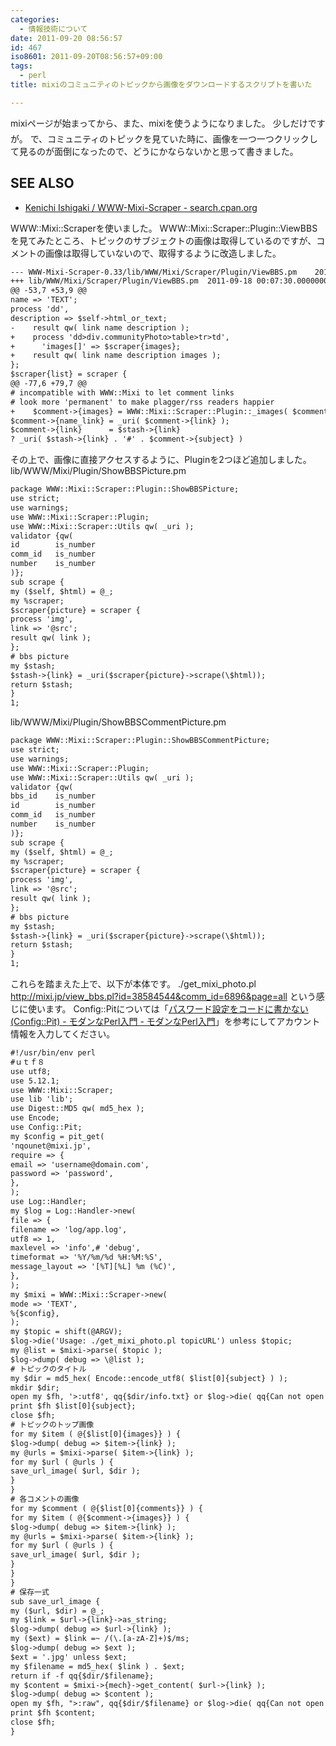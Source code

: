 ```yaml
---
categories:
  - 情報技術について
date: 2011-09-20 08:56:57
id: 467
iso8601: 2011-09-20T08:56:57+09:00
tags:
  - perl
title: mixiのコミュニティのトピックから画像をダウンロードするスクリプトを書いた

---
```


mixiページが始まってから、また、mixiを使うようになりました。
&#133;少しだけですが。
で、コミュニティのトピックを見ていた時に、画像を一つ一つクリックして見るのが面倒になったので、どうにかならないかと思って書きました。
<div id="see_also">
<h2>SEE ALSO</h2>
<ul>
<li><a href="http://search.cpan.org/dist/WWW-Mixi-Scraper/">Kenichi Ishigaki / WWW-Mixi-Scraper - search.cpan.org</a></li>
</ul>
</div>


WWW::Mixi::Scraperを使いました。
WWW::Mixi::Scraper::Plugin::ViewBBSを見てみたところ、トピックのサブジェクトの画像は取得しているのですが、コメントの画像は取得していないので、取得するように改造しました。
```default
--- WWW-Mixi-Scraper-0.33/lib/WWW/Mixi/Scraper/Plugin/ViewBBS.pm	2011-09-20 09:43:10.000000000 +0900
+++ lib/WWW/Mixi/Scraper/Plugin/ViewBBS.pm	2011-09-18 00:07:30.000000000 +0900
@@ -53,7 +53,9 @@
name => 'TEXT';
process 'dd',
description => $self->html_or_text;
-    result qw( link name description );
+    process 'dd>div.communityPhoto>table>tr>td',
+      'images[]' => $scraper{images};
+    result qw( link name description images );
};
$scraper{list} = scraper {
@@ -77,6 +79,7 @@
# incompatible with WWW::Mixi to let comment links
# look more 'permanent' to make plagger/rss readers happier
+    $comment->{images} = WWW::Mixi::Scraper::Plugin::_images( $comment->{images} ) if defined $comment->{images};
$comment->{name_link} = _uri( $comment->{link} );
$comment->{link}      = $stash->{link}
? _uri( $stash->{link} . '#' . $comment->{subject} )
```
その上で、画像に直接アクセスするように、Pluginを2つほど追加しました。
lib/WWW/Mixi/Plugin/ShowBBSPicture.pm
```default
package WWW::Mixi::Scraper::Plugin::ShowBBSPicture;
use strict;
use warnings;
use WWW::Mixi::Scraper::Plugin;
use WWW::Mixi::Scraper::Utils qw( _uri );
validator {qw(
id        is_number
comm_id   is_number
number    is_number
)};
sub scrape {
my ($self, $html) = @_;
my %scraper;
$scraper{picture} = scraper {
process 'img',
link => '@src';
result qw( link );
};
# bbs picture
my $stash;
$stash->{link} = _uri($scraper{picture}->scrape(\$html));
return $stash;
}
1;
```
lib/WWW/Mixi/Plugin/ShowBBSCommentPicture.pm
```default
package WWW::Mixi::Scraper::Plugin::ShowBBSCommentPicture;
use strict;
use warnings;
use WWW::Mixi::Scraper::Plugin;
use WWW::Mixi::Scraper::Utils qw( _uri );
validator {qw(
bbs_id    is_number
id        is_number
comm_id   is_number
number    is_number
)};
sub scrape {
my ($self, $html) = @_;
my %scraper;
$scraper{picture} = scraper {
process 'img',
link => '@src';
result qw( link );
};
# bbs picture
my $stash;
$stash->{link} = _uri($scraper{picture}->scrape(\$html));
return $stash;
}
1;
```
これらを踏まえた上で、以下が本体です。
./get_mixi_photo.pl http://mixi.jp/view_bbs.pl?id=38584544&comm_id=6896&page=all
という感じに使います。
Config::Pitについては「<a href="http://perl-users.jp/modules/config_pit.html">パスワード設定をコードに書かない(Config::Pit) - モダンなPerl入門 - モダンなPerl入門</a>」を参考にしてアカウント情報を入力してください。
```default
#!/usr/bin/env perl
#ｕｔｆ８
use utf8;
use 5.12.1;
use WWW::Mixi::Scraper;
use lib 'lib';
use Digest::MD5 qw( md5_hex );
use Encode;
use Config::Pit;
my $config = pit_get(
'nqounet@mixi.jp',
require => {
email => 'username@domain.com',
password => 'password',
},
);
use Log::Handler;
my $log = Log::Handler->new(
file => {
filename => 'log/app.log',
utf8 => 1,
maxlevel => 'info',# 'debug',
timeformat => '%Y/%m/%d %H:%M:%S',
message_layout => '[%T][%L] %m (%C)',
},
);
my $mixi = WWW::Mixi::Scraper->new(
mode => 'TEXT',
%{$config},
);
my $topic = shift(@ARGV);
$log->die('Usage: ./get_mixi_photo.pl topicURL') unless $topic;
my @list = $mixi->parse( $topic );
$log->dump( debug => \@list );
# トピックのタイトル
my $dir = md5_hex( Encode::encode_utf8( $list[0]{subject} ) );
mkdir $dir;
open my $fh, '>:utf8', qq{$dir/info.txt} or $log->die( qq{Can not open $dir/info.txt.} );
print $fh $list[0]{subject};
close $fh;
# トピックのトップ画像
for my $item ( @{$list[0]{images}} ) {
$log->dump( debug => $item->{link} );
my @urls = $mixi->parse( $item->{link} );
for my $url ( @urls ) {
save_url_image( $url, $dir );
}
}
# 各コメントの画像
for my $comment ( @{$list[0]{comments}} ) {
for my $item ( @{$comment->{images}} ) {
$log->dump( debug => $item->{link} );
my @urls = $mixi->parse( $item->{link} );
for my $url ( @urls ) {
save_url_image( $url, $dir );
}
}
}
# 保存一式
sub save_url_image {
my ($url, $dir) = @_;
my $link = $url->{link}->as_string;
$log->dump( debug => $url->{link} );
my ($ext) = $link =~ /(\.[a-zA-Z]+)$/ms;
$log->dump( debug => $ext );
$ext = '.jpg' unless $ext;
my $filename = md5_hex( $link ) . $ext;
return if -f qq{$dir/$filename};
my $content = $mixi->{mech}->get_content( $url->{link} );
$log->dump( debug => $content );
open my $fh, ">:raw", qq{$dir/$filename} or $log->die( qq{Can not open $dir/$filename.} );
print $fh $content;
close $fh;
}
```
    	
